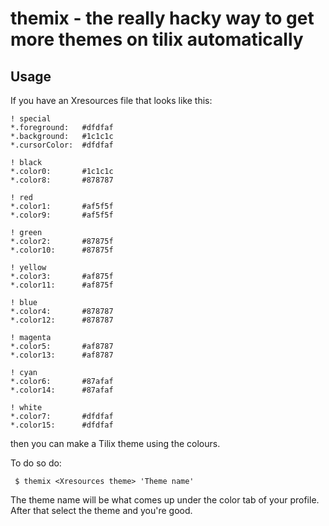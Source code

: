 # themix - the really hacky way to get more themes on tilix automatically

## Usage

If you have an Xresources file that looks like this:

```
! special
*.foreground:   #dfdfaf
*.background:   #1c1c1c
*.cursorColor:  #dfdfaf

! black
*.color0:       #1c1c1c
*.color8:       #878787

! red
*.color1:       #af5f5f
*.color9:       #af5f5f

! green
*.color2:       #87875f
*.color10:      #87875f

! yellow
*.color3:       #af875f
*.color11:      #af875f

! blue
*.color4:       #878787
*.color12:      #878787

! magenta
*.color5:       #af8787
*.color13:      #af8787

! cyan
*.color6:       #87afaf
*.color14:      #87afaf

! white
*.color7:       #dfdfaf
*.color15:      #dfdfaf
```

then you can make a Tilix theme using the colours.

To do so do:

` $ themix <Xresources theme> 'Theme name'`

The theme name will be what comes up under the color tab of your profile. After that select the theme and you're good.

